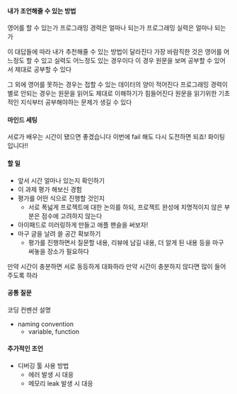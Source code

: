 #### 내가 조언해줄 수 있는 방법

영어를 할 수 있는가
프로그래밍 경력은 얼마나 되는가
프로그래밍 실력은 얼마나 되는가

이 대답들에 따라 내가 추천해줄 수 있는 방법이 달라진다
가장 바람직한 것은 영어를 어느정도 할 수 있고 실력도 어느정도 있는 경우이다
이 경우 원문을 보며 공부할 수 있어서 제대로 공부할 수 있다

그 외에 영어를 못하는 경우는 접할 수 있는 데이터의 양이 적어진다
프로그래밍 경력이 별로 안되는 경우는 원문을 읽어도 제대로 이해하기가 힘들어진다
원문을 읽기위한 기초적인 지식부터 공부해야하는 문제가 생길 수 있다

#### 마인드 세팅

서로가 배우는 시간이 됐으면 좋겠습니다
이번에 fail 해도 다시 도전하면 되죠! 화이팅입니다!!

#### 할 일

- 앞서 시간 얼마나 있는지 확인하기
- 이 과제 평가 해보신 경험
- 평가를 어떤 식으로 진행할 것인지
  - 서로 폭넓게 프로젝트에 대한 논의를 하되, 프로젝트 완성에 치명적이지 않은 부분은 점수에 고려하지 않는다
- 아이패드로 미러링하게 만들고 애플 팬슬을 써보자!
- 마구 글을 날려 쓸 공간 확보하기
  - 평가를 진행하면서 질문할 내용, 리뷰에 남길 내용, 더 알게 된 내용 등을 마구 써놓을 장소가 필요하다

만약 시간이 충분하면 서로 동등하게 대화하라
만약 시간이 충분하지 않다면 많이 들어주도록 하라

#### 공통 질문

코딩 컨벤션 설명
- naming convention
  - variable, function

#### 추가적인 조언

- 디버깅 툴 사용 방법
  - 에러 발생 시 대응
  - 메모리 leak 발생 시 대응
